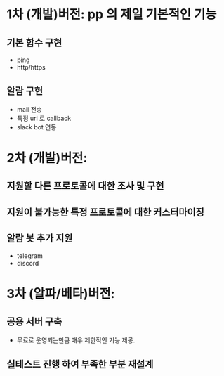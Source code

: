 
# 1차 (개발)버전: pp 의 제일 기본적인 기능 

## 기본 함수 구현
  - ping
  - http/https

## 알람 구현
  - mail 전송
  - 특정 url 로 callback
  - slack bot 연동

# 2차 (개발)버전: 
## 지원할 다른 프로토콜에 대한 조사 및 구현
## 지원이 불가능한 특정 프로토콜에 대한 커스터마이징
## 알람 봇 추가 지원
  - telegram
  - discord

# 3차 (알파/베타)버전:
## 공용 서버 구축
  - 무료로 운영되는만큼 매우 제한적인 기능 제공.

## 실테스트 진행 하여 부족한 부분 재설계


